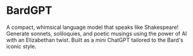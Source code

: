 # BardGPT
A compact, whimsical language model that speaks like Shakespeare! Generate sonnets, soliloquies, and poetic musings using the power of AI with an Elizabethan twist. Built as a mini ChatGPT tailored to the Bard's iconic style.
